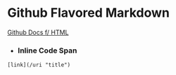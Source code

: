 # Github Flavored Markdown

[Github Docs f/ HTML](https://github.github.com/gfm/ "GFM")

- ### Inline Code Span </br>
`
[link](/uri "title")
`

